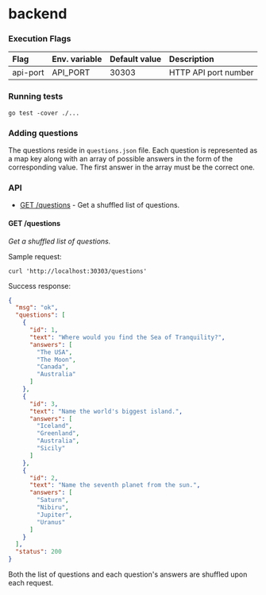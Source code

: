 # backend

### <a name="execution_flags"></a>Execution Flags

|Flag|Env. variable|Default value|Description|
|:----|:----|:---|:---|
|api-port|API_PORT|30303|HTTP API port number|

### Running tests

`go test -cover ./...`

### Adding questions

The questions reside in `questions.json` file. Each question is represented as a map key along with an array of possible answers in the form of the corresponding value. The first answer in the array must be the correct one.

### API

* [GET /questions](#get_questions) - Get a shuffled list of questions.

#### <a name="get_questions"></a>GET /questions

*Get a shuffled list of questions.*

Sample request:

```
curl 'http://localhost:30303/questions'
```

Success response:

```json
{
  "msg": "ok",
  "questions": [
    {
      "id": 1,
      "text": "Where would you find the Sea of Tranquility?",
      "answers": [
        "The USA",
        "The Moon",
        "Canada",
        "Australia"
      ]
    },
    {
      "id": 3,
      "text": "Name the world's biggest island.",
      "answers": [
        "Iceland",
        "Greenland",
        "Australia",
        "Sicily"
      ]
    },
    {
      "id": 2,
      "text": "Name the seventh planet from the sun.",
      "answers": [
        "Saturn",
        "Nibiru",
        "Jupiter",
        "Uranus"
      ]
    }
  ],
  "status": 200
}
```

Both the list of questions and each question's answers are shuffled upon each request.

